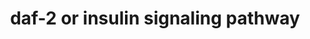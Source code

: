 ---
annotations:
- id: PW:0000238
  parent: signaling pathway
  type: Pathway Ontology
  value: insulin-like growth factor signaling pathway
- id: PW:0000651
  parent: regulatory pathway
  type: Pathway Ontology
  value: aging pathway
authors:
- MartijnVanIersel
- MaintBot
- Pieter Giesbertz
- Christine Chichester
- Cgrove
- Kyook
- Asios Olia
- Khanspers
- Egonw
citedin: ''
communities:
- WormBase_Approved
description: Insulin receptor pathway in C. elegans Initial version based on review
  by [https://www.ncbi.nlm.nih.gov/pubmed/16441841 Gami and Wolkow] of pathways that
  affect ageing.  The DAF-2 gene encodes for the insulin-like growth factor 1 (IGF-1)
  receptor in the worm Caenorhabditis elegans. C. elegans with a diet of low glucose,
  reduced Daf-16 activity and worms lifespan was shortened compared to worms fed on
  media without glucose.
last-edited: 2024-09-03
ndex: null
organisms:
- Caenorhabditis elegans
redirect_from:
- /index.php/Pathway:WP17
- /instance/WP17
- /instance/WP17_r135383
revision: r135383
schema-jsonld:
- '@context': https://schema.org/
  '@id': https://wikipathways.github.io/pathways/WP17.html
  '@type': Dataset
  creator:
    '@type': Organization
    name: WikiPathways
  description: Insulin receptor pathway in C. elegans Initial version based on review
    by [https://www.ncbi.nlm.nih.gov/pubmed/16441841 Gami and Wolkow] of pathways
    that affect ageing.  The DAF-2 gene encodes for the insulin-like growth factor
    1 (IGF-1) receptor in the worm Caenorhabditis elegans. C. elegans with a diet
    of low glucose, reduced Daf-16 activity and worms lifespan was shortened compared
    to worms fed on media without glucose.
  keywords:
  - AGE-1/PI-3K
  - AKT-1
  - AKT-2
  - DAF-16/FOXO
  - DAF-18/PTEN
  - DAF-2/INSR
  - PDK-1
  - PIP
  - SGK-1
  license: CC0
  name: daf-2 or insulin signaling pathway
seo: CreativeWork
title: daf-2 or insulin signaling pathway
wpid: WP17
---